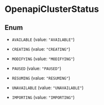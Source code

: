 
# OpenapiClusterStatus

## Enum


* `AVAILABLE` (value: `"AVAILABLE"`)

* `CREATING` (value: `"CREATING"`)

* `MODIFYING` (value: `"MODIFYING"`)

* `PAUSED` (value: `"PAUSED"`)

* `RESUMING` (value: `"RESUMING"`)

* `UNAVAILABLE` (value: `"UNAVAILABLE"`)

* `IMPORTING` (value: `"IMPORTING"`)




